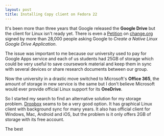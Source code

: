 ```yaml
---
layout: post
title: Installing Copy client on Fedora 22
---
```


It's been more than three years that Google released the **Google Drive** but the client for Linux isn't ready yet. There is even a [Petition][1] on [change.org][2] signed by more than 28,000 people asking Google to *Create a Native Linux Google Drive Application*.

The issue was important to me because our university used to pay for Google Apps service and each of us students had 25GB of storage which could be very useful to save coursework material and keep them in sync with several devices or share research documents between our group.

Now the university in a drastic move switched to Microsoft's **Office 365**, the amount of storage in new service is the same but I don't believe Microsoft would ever provide official Linux support for its **OneDrive**.

So I started my search to find an alternative solution for my storage problem. [Dropbox][3] seams to be a very good option. It has graphical Linux client with background sync for many years. It also has official client for Windows, Mac, Android and iOS, but the problem is it only offers 2GB of storage with its free account.

The best 

[1]: https://www.change.org/p/google-create-a-native-linux-google-drive-application
[2]: https://www.change.org/
[3]: https://www.dropbox.com/
